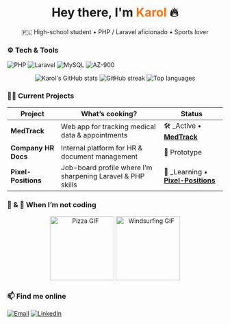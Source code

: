 <!-- ──────────────────────────────────────────────────────────────── -->
<!-- Profile Header -->
<h1 align="center">
  Hey there, I'm <span style="color:#F97316;">Karol</span> 🔥
</h1>
<p align="center">
  🇵🇱 High-school student • PHP / Laravel aficionado • Sports lover
</p>

<!-- Tech stack badges -->
### ⚙️ Tech & Tools  
![PHP](https://img.shields.io/badge/PHP-777BB4?logo=php&logoColor=white)
![Laravel](https://img.shields.io/badge/Laravel-FF2D20?logo=laravel&logoColor=white)
![MySQL](https://img.shields.io/badge/MySQL-4479A1?logo=mysql&logoColor=white)
![AZ-900](https://img.shields.io/badge/AZ--900-Azure%20Fundamentals-0078D4?logo=microsoft-azure&logoColor=white)

<!-- GitHub stats -->
<div align="center">
  <img
    src="https://github-readme-stats.vercel.app/api?username=Karrolxd&show_icons=true&theme=dark&hide_border=true"
    alt="Karol's GitHub stats"
  />
  <img
    src="https://github-readme-streak-stats.herokuapp.com/?user=Karrolxd&theme=dark&hide_border=true"
    alt="GitHub streak"
  />
  <img
    src="https://github-readme-stats.vercel.app/api/top-langs/?username=Karrolxd&layout=compact&theme=dark&hide_border=true"
    alt="Top languages"
  />
</div>

<!-- Projects -->
### 👷‍♂️ Current Projects
| Project | What’s cooking? | Status |
|---------|-----------------|--------|
| **MedTrack** | Web app for tracking medical data & appointments | 🛠 _Active • [**MedTrack**](https://github.com/Karrolxd/MedTrack) |
| **Company HR Docs** | Internal platform for HR & document management | 🔬 Prototype |
| **Pixel-Positions** | Job-board profile where I’m sharpening Laravel & PHP skills | 🌱 _Learning • [**Pixel-Positions**](https://github.com/Karrolxd/pixel-positions) |


<!-- Interests with GIFs -->
### 🍕 & 🌊 When I’m not coding
<div align="center">
  <!-- Pizza dog ♥ -->
  <img src="https://i.giphy.com/media/9fuvOqZ8tbZOU/giphy.gif" height="150" alt="Pizza GIF"/>
  <!-- High-jump windsurf -->
  <img src="https://i.giphy.com/media/inYDrqdxBSCvC/giphy.gif" height="150" alt="Windsurfing GIF"/>
</div>

### 📫 Find me online
[![Email](https://img.shields.io/badge/Email-Say%20Hello-informational?logo=gmail&logoColor=white)](mailto:karol.lucki@gmail.com)
[![LinkedIn](https://img.shields.io/badge/LinkedIn-Connect-blue?logo=linkedin&logoColor=white)](https://www.linkedin.com/in/karol-łucki-964937336)

<!-- Feel free to add more social badges above! -->

<!-- ──────────────────────────────────────────────────────────────── -->
